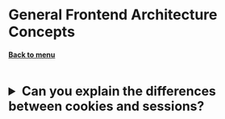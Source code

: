 <h1>General Frontend Architecture Concepts</h1> 
<h4> 

[Back to menu](..%2FMenu.md)

</h4>

[//]: # (Can you explain the differences between cookies and sessions?)
<br>
<details>
    <summary style="font-size: 25px;">
        <b>
            Can you explain the differences between cookies and sessions?
        </b>
    </summary>
<br>

Cookie: A cookie is a small piece of data stored on the client's 
computer by the web browser while browsing a website

Session: A session is a way to store information on the server-side 
during a series of requests from the same user.

</details>

